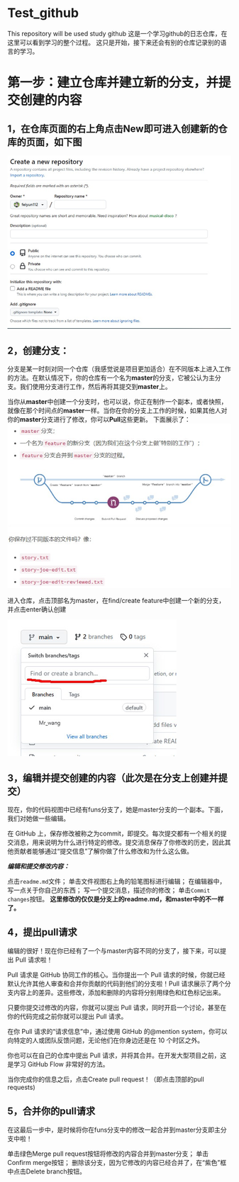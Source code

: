 # Test_github
This repository will  be used study github
这是一个学习github的日志仓库，在这里可以看到学习的整个过程。
这只是开始，接下来还会有别的仓库记录别的语言的学习。

第一步：建立仓库并建立新的分支，并提交创建的内容
===============================================
  1，在仓库页面的右上角点击New即可进入创建新的仓库的页面，如下图
  --------------------------------------------------------------
![image](https://github.com/feiyun112/Test_github/blob/main/images/%E4%BB%93%E5%BA%93.jpg)
  
  2，创建分支：
  --------
  分支是某一时刻对同一个仓库（我感觉说是项目更加适合）在不同版本上进入工作的方法。在默认情况下，你的仓库有一个名为**master**的分支，它被公认为主分支。我们使用分支进行工作，然后再将其提交到**master**上。

当你从**master**中创建一个分支时，也可以说，你正在制作一个副本，或者快照，就像在那个时间点的**master**一样。当你在你的分支上工作的时候，如果其他人对你的**master**分支进行了修改，你可以**Pull**这些更新。
下面展示了：
![image](https://github.com/feiyun112/Test_github/blob/main/images/feature.jpg)

进入仓库，点击顶部名为master，在find/create feature中创建一个新的分支，并点击enter确认创建

![image](https://github.com/feiyun112/Test_github/blob/main/images/%E5%88%86%E6%94%AF.jpg)

3，编辑并提交创建的内容（此次是在分支上创建并提交）
--------------------------------------------------
现在，你的代码视图中已经有funs分支了，她是master分支的一个副本。下面，我们对她做一些编辑。

在 GitHub 上，保存修改被称之为commit，即提交。每次提交都有一个相关的提交消息，用来说明为什么进行特定的修改。提交消息保存了你修改的历史，因此其他贡献者能够通过“提交信息”了解你做了什么修改和为什么这么做。

***编辑和提交修改内容：***

点击`readme.md`文件；
单击文件视图右上角的铅笔图标进行编辑；
在编辑器中，写一点关于你自己的东西；
写一个提交消息，描述你的修改；
单击`Commit changes`按钮。
**这里修改的仅仅是分支上的readme.md，和master中的不一样了。**

4，提出pull请求
---------------
编辑的很好！现在你已经有了一个与master内容不同的分支了，接下来，可以提出 Pull 请求啦！

Pull 请求是 GitHub 协同工作的核心。当你提出一个 Pull 请求的时候，你就已经默认允许其他人审查和合并你贡献的代码到他们的分支啦！Pull 请求展示了两个分支内容上的差异。这些修改，添加和删除的内容将分别用绿色和红色标记出来。

只要你提交过修改的内容，你就可以提出 Pull 请求，同时开启一个讨论，甚至在你的代码完成之前你就可以提出 Pull 请求。

在你 Pull 请求的“请求信息”中，通过使用 GitHub 的@mention system，你可以向特定的人或团队反馈问题，无论他们在你身边还是在 10 个时区之外。

你也可以在自己的仓库中提出 Pull 请求，并将其合并。在开发大型项目之前，这是学习 GitHub Flow 非常好的方法。

当你完成你的信息之后，点击Create pull request！（即点击顶部的pull requests)

5，合并你的pull请求
-------------------
在这最后一步中，是时候将你在funs分支中的修改一起合并到master分支即主分支中啦！

单击绿色Merge pull request按钮将修改的内容合并到master分支；
单击Confirm merge按钮；
删除该分支，因为它修改的内容已经合并了，在“紫色”框中点击Delete branch按钮。

